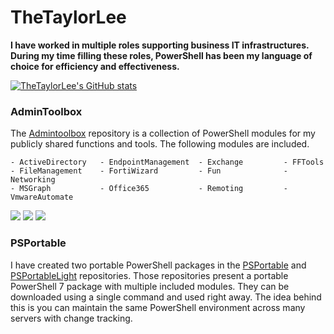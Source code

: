 # TheTaylorLee
**I have worked in multiple roles supporting business IT infrastructures. During my time filling these roles, PowerShell has been my language of choice for efficiency and effectiveness.**

[![TheTaylorLee's GitHub stats](https://github-readme-stats.vercel.app/api?username=thetaylorlee&count_private=true&show_icons=true&theme=react&hide_border=true&disable_animations=false&include_all_commits=true)](https://github.com/thetaylorlee)


### AdminToolbox
The [Admintoolbox](https://github.com/TheTaylorLee/AdminToolbox) repository is a collection of PowerShell modules for my publicly shared functions and tools. The following modules are included.
```
- ActiveDirectory   - EndpointManagement  - Exchange         - FFTools 
- FileManagement    - FortiWizard         - Fun              - Networking
- MSGraph           - Office365           - Remoting         - VmwareAutomate
```

<p align="Left">
<a href="https://github.com/TheTaylorLee/AdminToolbox/actions/workflows/PS_Gallery_Pipeline.yml"><img src="https://img.shields.io/github/workflow/status/thetaylorlee/admintoolbox/PSGallery%20Publish?label=PSGallery%20Publish&logo=Github"></a>
<a href="https://github.com/TheTaylorLee/AdminToolbox/actions/workflows/Update_Docs.yml"><img src="https://img.shields.io/github/workflow/status/thetaylorlee/admintoolbox/Update%20Docs?label=Update%20Docs&logo=Github"></a>
<a href="https://github.com/TheTaylorLee/AdminToolbox/issues?q=is%3Aopen+is%3Aissue"><img src ="https://img.shields.io/github/issues-raw/thetaylorlee/admintoolbox"></a>
</p>

### PSPortable
I have created two portable PowerShell packages in the [PSPortable](https://github.com/TheTaylorLee/PSPortable) and [PSPortableLight](https://github.com/TheTaylorLee/PSPortableLight) repositories. Those repositories present a portable PowerShell 7 package with multiple included modules. They can be downloaded using a single command and used right away. The idea behind this is you can maintain the same PowerShell environment across many servers with change tracking.

<!--
https://github.com/anuraghazra/github-readme-stats
-->
